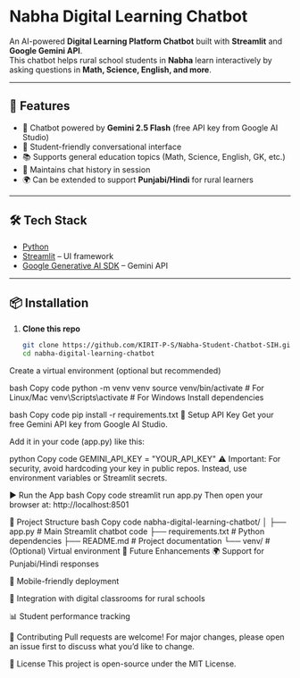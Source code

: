 # Nabha Digital Learning Chatbot

An AI-powered **Digital Learning Platform Chatbot** built with **Streamlit** and **Google Gemini API**.  
This chatbot helps rural school students in **Nabha** learn interactively by asking questions in **Math, Science, English, and more**.

---

## 🚀 Features
- 🤖 Chatbot powered by **Gemini 2.5 Flash** (free API key from Google AI Studio)  
- 📝 Student-friendly conversational interface  
- 📚 Supports general education topics (Math, Science, English, GK, etc.)  
- 💬 Maintains chat history in session  
- 🌍 Can be extended to support **Punjabi/Hindi** for rural learners  

---

## 🛠️ Tech Stack
- [Python](https://www.python.org/)  
- [Streamlit](https://streamlit.io/) – UI framework  
- [Google Generative AI SDK](https://ai.google.dev/) – Gemini API  

---

## 📦 Installation

1. **Clone this repo**
   ```bash
   git clone https://github.com/KIRIT-P-S/Nabha-Student-Chatbot-SIH.git
   cd nabha-digital-learning-chatbot
Create a virtual environment (optional but recommended)

bash
Copy code
python -m venv venv
source venv/bin/activate   # For Linux/Mac
venv\Scripts\activate      # For Windows
Install dependencies

bash
Copy code
pip install -r requirements.txt
🔑 Setup API Key
Get your free Gemini API key from Google AI Studio.

Add it in your code (app.py) like this:

python
Copy code
GEMINI_API_KEY = "YOUR_API_KEY"
⚠️ Important: For security, avoid hardcoding your key in public repos.
Instead, use environment variables or Streamlit secrets.

▶️ Run the App
bash
Copy code
streamlit run app.py
Then open your browser at: http://localhost:8501

📁 Project Structure
bash
Copy code
nabha-digital-learning-chatbot/
│
├── app.py               # Main Streamlit chatbot code
├── requirements.txt     # Python dependencies
├── README.md            # Project documentation
└── venv/                # (Optional) Virtual environment
🌟 Future Enhancements
🌍 Support for Punjabi/Hindi responses

📱 Mobile-friendly deployment

🏫 Integration with digital classrooms for rural schools

📊 Student performance tracking

🤝 Contributing
Pull requests are welcome! For major changes, please open an issue first to discuss what you’d like to change.

📜 License
This project is open-source under the MIT License.

